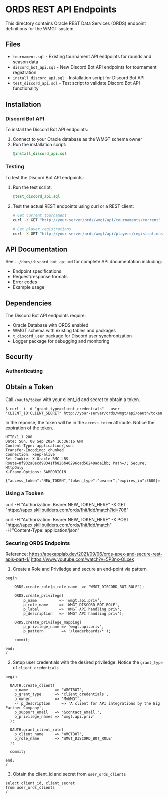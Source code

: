 # ORDS REST API Endpoints

This directory contains Oracle REST Data Services (ORDS) endpoint definitions for the WMGT system.

## Files

- `tournament.sql` - Existing tournament API endpoints for rounds and season data
- `discord_bot_api.sql` - New Discord Bot API endpoints for tournament registration
- `install_discord_api.sql` - Installation script for Discord Bot API
- `test_discord_api.sql` - Test script to validate Discord Bot API functionality

## Installation

### Discord Bot API

To install the Discord Bot API endpoints:

1. Connect to your Oracle database as the WMGT schema owner
2. Run the installation script:
   ```sql
   @install_discord_api.sql
   ```

### Testing

To test the Discord Bot API endpoints:

1. Run the test script:
   ```sql
   @test_discord_api.sql
   ```

2. Test the actual REST endpoints using curl or a REST client:
   ```bash
   # Get current tournament
   curl -X GET "http://your-server/ords/wmgt/api/tournaments/current"
   
   # Get player registrations
   curl -X GET "http://your-server/ords/wmgt/api/players/registrations/123456789"
   ```

## API Documentation

See `../docs/discord_bot_api.md` for complete API documentation including:
- Endpoint specifications
- Request/response formats
- Error codes
- Example usage

## Dependencies

The Discord Bot API endpoints require:
- Oracle Database with ORDS enabled
- WMGT schema with existing tables and packages
- `t_discord_user` package for Discord user synchronization
- Logger package for debugging and monitoring

## Security

### Authenticating

## Obtain a Token

Call `/oauth/token` with your client_id and secret to obtain a token.

```
$ curl -i -d "grant_type=client_credentials" --user "CLIENT_ID:CLIENT_SECRET" http://your-server/ords/wmgt/api/oauth/token
```

In the reponse, the token will be in the `access_token` attribute. Notice the expiration of the token.


```
HTTP/1.1 200
Date: Sun, 08 Sep 2024 16:36:16 GMT
Content-Type: application/json
Transfer-Encoding: chunked
Connection: keep-alive
Set-Cookie: X-Oracle-BMC-LBS-Route=8f932a8ecd98341fb826b40296cad56249ada1bb; Path=/; Secure; HttpOnly
X-Frame-Options: SAMEORIGIN

{"access_token":"NEW_TOKEN","token_type":"bearer","expires_in":3600}⏎
```

### Using a Tooken

curl -H "Authorization: Bearer NEW_TOKEN_HERE" -X GET "https://apex.skillbuilders.com/ords/fhit/ldd/match?id=706"

curl -H "Authorization: Bearer NEW_TOKEN_HERE" -X POST "https://apex.skillbuilders.com/ords/fhit/ldd/match" \
                                                          -H "Content-Type: application/json" 

### Securing ORDS Endpoints

Reference:
https://apexapplab.dev/2021/09/06/ords-apex-and-secure-rest-apis-part-1/
https://www.youtube.com/watch?v=5P3nx-OLxek


1. Create a Role and Priviledge and secure an end-point via pattern

```
begin
 
    ORDS.create_role(p_role_name  => 'WMGT_DISCORD_BOT_ROLE');

    ORDS.create_privilege(
        p_name          => 'wmgt.api.priv',
        p_role_name     => 'WMGT_DISCORD_BOT_ROLE',
        p_label         => 'WMGT API handling priv',
        p_description   => 'WMGT API handling priv');

    ORDS.create_privilege_mapping(
        p_privilege_name => 'wmgt.api.priv',
        p_pattern        => '/leaderboards/*');     
         
    commit;
 
end;
/
```

2. Setup user credentials with the desired priviledge. Notice the `grant_type` of `client_credentials`

```
begin
 
  OAUTH.create_client(
    p_name            => 'WMGTBOT',
    p_grant_type      => 'client_credentials',
    p_owner           => 'MyWMGT',
    -- p_description     => 'A client for API integrations by the Big Partner Company',
    p_support_email   => '&contact_email.',
    p_privilege_names => 'wmgt.api.priv'
  );
 
  OAUTH.grant_client_role(
    p_client_name     => 'WMGTBOT',
    p_role_name       => 'WMGT_DISCORD_BOT_ROLE'
  );
 
  commit;
 
end;
/
```

3. Obtain the client_id and secret from `user_ords_clients`

```
select client_id, client_secret
from user_ords_clients
/
```
